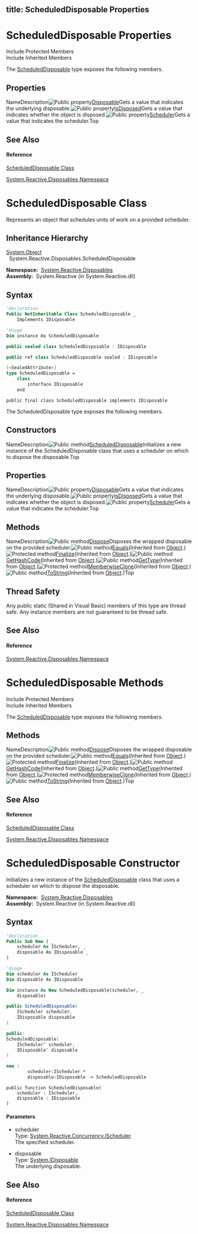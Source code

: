title: ScheduledDisposable Properties
---
# ScheduledDisposable Properties

Include Protected Members  
Include Inherited Members

The [ScheduledDisposable](ScheduledDisposable\ScheduledDisposable.md) type exposes the following members.

## Properties

NameDescription![Public property](https://reactiveui.net/assets/img/Hh211972.pubproperty(en-us,VS.103).gif "Public property")[Disposable](Disposable\ScheduledDisposable.Disposable.md)Gets a value that indicates the underlying disposable.![Public property](https://reactiveui.net/assets/img/Hh211972.pubproperty(en-us,VS.103).gif "Public property")[IsDisposed](IsDisposed\ScheduledDisposable.IsDisposed.md)Gets a value that indicates whether the object is disposed.![Public property](https://reactiveui.net/assets/img/Hh211972.pubproperty(en-us,VS.103).gif "Public property")[Scheduler](Scheduler\ScheduledDisposable.Scheduler.md)Gets a value that indicates the scheduler.Top

## See Also

#### Reference

[ScheduledDisposable Class](ScheduledDisposable\ScheduledDisposable.md)

[System.Reactive.Disposables Namespace](System.Reactive.Disposables\System.Reactive.Disposables.md)

# ScheduledDisposable Class

Represents an object that schedules units of work on a provided scheduler.

## Inheritance Hierarchy

[System.Object](https://msdn.microsoft.com/en-us/library/e5kfa45b)  
  System.Reactive.Disposables.ScheduledDisposable

**Namespace:**  [System.Reactive.Disposables](System.Reactive.Disposables\System.Reactive.Disposables.md)  
**Assembly:**  System.Reactive (in System.Reactive.dll)

## Syntax

```vb
'Declaration
Public NotInheritable Class ScheduledDisposable _
    Implements IDisposable
```

```vb
'Usage
Dim instance As ScheduledDisposable
```

```csharp
public sealed class ScheduledDisposable : IDisposable
```

```c++
public ref class ScheduledDisposable sealed : IDisposable
```

```fsharp
[<SealedAttribute>]
type ScheduledDisposable =  
    class
        interface IDisposable
    end
```

```jscript
public final class ScheduledDisposable implements IDisposable
```

The ScheduledDisposable type exposes the following members.

## Constructors

NameDescription![Public method](https://reactiveui.net/assets/img/Hh303103.pubmethod(en-us,VS.103).gif "Public method")[ScheduledDisposable](https://msdn.microsoft.com/en-us/library/m:system.reactive.disposables.scheduleddisposable.#ctor(system.reactive.concurrency.ischeduler%2csystem.idisposable)(v=VS.103))Initializes a new instance of the ScheduledDisposable class that uses a scheduler on which to dispose the disposable.Top

## Properties

NameDescription![Public property](https://reactiveui.net/assets/img/Hh211972.pubproperty(en-us,VS.103).gif "Public property")[Disposable](Disposable\ScheduledDisposable.Disposable.md)Gets a value that indicates the underlying disposable.![Public property](https://reactiveui.net/assets/img/Hh211972.pubproperty(en-us,VS.103).gif "Public property")[IsDisposed](IsDisposed\ScheduledDisposable.IsDisposed.md)Gets a value that indicates whether the object is disposed.![Public property](https://reactiveui.net/assets/img/Hh211972.pubproperty(en-us,VS.103).gif "Public property")[Scheduler](Scheduler\ScheduledDisposable.Scheduler.md)Gets a value that indicates the scheduler.Top

## Methods

NameDescription![Public method](https://reactiveui.net/assets/img/Hh303103.pubmethod(en-us,VS.103).gif "Public method")[Dispose](Dispose\ScheduledDisposable.Dispose.md)Disposes the wrapped disposable on the provided scheduler.![Public method](https://reactiveui.net/assets/img/Hh303103.pubmethod(en-us,VS.103).gif "Public method")[Equals](https://msdn.microsoft.com/en-us/library/m:system.object.equals(system.object)(v=VS.103))(Inherited from [Object](https://msdn.microsoft.com/en-us/library/e5kfa45b).)![Protected method](https://reactiveui.net/assets/img/Hh303103.protmethod(en-us,VS.103).gif "Protected method")[Finalize](https://msdn.microsoft.com/en-us/library/4k87zsw7)(Inherited from [Object](https://msdn.microsoft.com/en-us/library/e5kfa45b).)![Public method](https://reactiveui.net/assets/img/Hh303103.pubmethod(en-us,VS.103).gif "Public method")[GetHashCode](https://msdn.microsoft.com/en-us/library/zdee4b3y)(Inherited from [Object](https://msdn.microsoft.com/en-us/library/e5kfa45b).)![Public method](https://reactiveui.net/assets/img/Hh303103.pubmethod(en-us,VS.103).gif "Public method")[GetType](https://msdn.microsoft.com/en-us/library/dfwy45w9)(Inherited from [Object](https://msdn.microsoft.com/en-us/library/e5kfa45b).)![Protected method](https://reactiveui.net/assets/img/Hh303103.protmethod(en-us,VS.103).gif "Protected method")[MemberwiseClone](https://msdn.microsoft.com/en-us/library/57ctke0a)(Inherited from [Object](https://msdn.microsoft.com/en-us/library/e5kfa45b).)![Public method](https://reactiveui.net/assets/img/Hh303103.pubmethod(en-us,VS.103).gif "Public method")[ToString](https://msdn.microsoft.com/en-us/library/7bxwbwt2)(Inherited from [Object](https://msdn.microsoft.com/en-us/library/e5kfa45b).)Top

## Thread Safety

Any public static (Shared in Visual Basic) members of this type are thread safe. Any instance members are not guaranteed to be thread safe.

## See Also

#### Reference

[System.Reactive.Disposables Namespace](System.Reactive.Disposables\System.Reactive.Disposables.md)

# ScheduledDisposable Methods

Include Protected Members  
Include Inherited Members

The [ScheduledDisposable](ScheduledDisposable\ScheduledDisposable.md) type exposes the following members.

## Methods

NameDescription![Public method](https://reactiveui.net/assets/img/Hh303103.pubmethod(en-us,VS.103).gif "Public method")[Dispose](Dispose\ScheduledDisposable.Dispose.md)Disposes the wrapped disposable on the provided scheduler.![Public method](https://reactiveui.net/assets/img/Hh303103.pubmethod(en-us,VS.103).gif "Public method")[Equals](https://msdn.microsoft.com/en-us/library/m:system.object.equals(system.object)(v=VS.103))(Inherited from [Object](https://msdn.microsoft.com/en-us/library/e5kfa45b).)![Protected method](https://reactiveui.net/assets/img/Hh303103.protmethod(en-us,VS.103).gif "Protected method")[Finalize](https://msdn.microsoft.com/en-us/library/4k87zsw7)(Inherited from [Object](https://msdn.microsoft.com/en-us/library/e5kfa45b).)![Public method](https://reactiveui.net/assets/img/Hh303103.pubmethod(en-us,VS.103).gif "Public method")[GetHashCode](https://msdn.microsoft.com/en-us/library/zdee4b3y)(Inherited from [Object](https://msdn.microsoft.com/en-us/library/e5kfa45b).)![Public method](https://reactiveui.net/assets/img/Hh303103.pubmethod(en-us,VS.103).gif "Public method")[GetType](https://msdn.microsoft.com/en-us/library/dfwy45w9)(Inherited from [Object](https://msdn.microsoft.com/en-us/library/e5kfa45b).)![Protected method](https://reactiveui.net/assets/img/Hh303103.protmethod(en-us,VS.103).gif "Protected method")[MemberwiseClone](https://msdn.microsoft.com/en-us/library/57ctke0a)(Inherited from [Object](https://msdn.microsoft.com/en-us/library/e5kfa45b).)![Public method](https://reactiveui.net/assets/img/Hh303103.pubmethod(en-us,VS.103).gif "Public method")[ToString](https://msdn.microsoft.com/en-us/library/7bxwbwt2)(Inherited from [Object](https://msdn.microsoft.com/en-us/library/e5kfa45b).)Top

## See Also

#### Reference

[ScheduledDisposable Class](ScheduledDisposable\ScheduledDisposable.md)

[System.Reactive.Disposables Namespace](System.Reactive.Disposables\System.Reactive.Disposables.md)

# ScheduledDisposable Constructor

Initializes a new instance of the [ScheduledDisposable](ScheduledDisposable\ScheduledDisposable.md) class that uses a scheduler on which to dispose the disposable.

**Namespace:**  [System.Reactive.Disposables](System.Reactive.Disposables\System.Reactive.Disposables.md)  
**Assembly:**  System.Reactive (in System.Reactive.dll)

## Syntax

```vb
'Declaration
Public Sub New ( _
    scheduler As IScheduler, _
    disposable As IDisposable _
)
```

```vb
'Usage
Dim scheduler As IScheduler
Dim disposable As IDisposable

Dim instance As New ScheduledDisposable(scheduler, _
    disposable)
```

```csharp
public ScheduledDisposable(
    IScheduler scheduler,
    IDisposable disposable
)
```

```c++
public:
ScheduledDisposable(
    IScheduler^ scheduler, 
    IDisposable^ disposable
)
```

```fsharp
new : 
        scheduler:IScheduler * 
        disposable:IDisposable -> ScheduledDisposable
```

```jscript
public function ScheduledDisposable(
    scheduler : IScheduler, 
    disposable : IDisposable
)
```

#### Parameters

- scheduler  
  Type: [System.Reactive.Concurrency.IScheduler](IScheduler\IScheduler.md)  
  The specified scheduler.

- disposable  
  Type: [System.IDisposable](https://msdn.microsoft.com/en-us/library/aax125c9)  
  The underlying disposable.

## See Also

#### Reference

[ScheduledDisposable Class](ScheduledDisposable\ScheduledDisposable.md)

[System.Reactive.Disposables Namespace](System.Reactive.Disposables\System.Reactive.Disposables.md)
